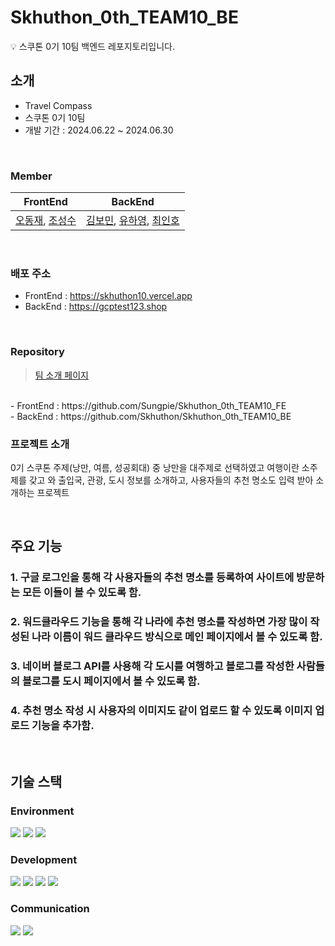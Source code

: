 # Skhuthon_0th_TEAM10_BE
💡 스쿠톤 0기 10팀 백엔드 레포지토리입니다.

##  소개
- Travel Compass
- 스쿠톤 0기 10팀
- 개발 기간 : 2024.06.22 ~ 2024.06.30
<br>

### Member
|                                              FrontEnd                                 |                                BackEnd                                 |
|:-----------------------------------------------------------------------:|:----------------------------------------------------------------------:|
|   [오동재](https://github.com/djdongjae), [조성수](https://github.com/Sungpie) | [김보민](https://github.com/bomin0214), [유하영](https://github.com/ttttkii913), [최인호](https://github.com/inhooo00) |

<br>

### 배포 주소
- FrontEnd : https://skhuthon10.vercel.app <br>
- BackEnd : https://gcptest123.shop

<br>

### Repository
> [팀 소개 페이지](https://www.notion.so/goormthonuniv/8-de887e0e155847a79835951e1f9f5976?pvs=4)
<br>
- FrontEnd : https://github.com/Sungpie/Skhuthon_0th_TEAM10_FE <br>
- BackEnd : https://github.com/Skhuthon/Skhuthon_0th_TEAM10_BE

<br>

### 프로젝트 소개

0기 스쿠톤 주제(낭만, 여름, 성공회대) 중 낭만을 대주제로 선택하였고 여행이란 소주제를 갖고 와 출입국, 관광, 도시 정보를 소개하고, 사용자들의 추천 명소도 입력 받아 소개하는 프로젝트

<br>

## 주요 기능
### 1. 구글 로그인을 통해 각 사용자들의 추천 명소를 등록하여 사이트에 방문하는 모든 이들이 볼 수 있도록 함.


### 2. 워드클라우드 기능을 통해 각 나라에 추천 명소를 작성하면 가장 많이 작성된 나라 이름이 워드 클라우드 방식으로 메인 페이지에서 볼 수 있도록 함.


### 3. 네이버 블로그 API를 사용해 각 도시를 여행하고 블로그를 작성한 사람들의 블로그를 도시 페이지에서 볼 수 있도록 함.


### 4. 추천 명소 작성 시 사용자의 이미지도 같이 업로드 할 수 있도록 이미지 업로드 기능을 추가함.

<br>

## 기술 스택
### Environment
<img src="https://img.shields.io/badge/intellij idea-000000?style=for-the-badge&logo=intellij idea&logoColor=white">
<img src="https://img.shields.io/badge/github-181717?style=for-the-badge&logo=github&logoColor=white">
<img src="https://img.shields.io/badge/git-F05032?style=for-the-badge&logo=git&logoColor=white">

### Development
<img src="https://img.shields.io/badge/aws-FF9900?style=for-the-badge&logo=amazoncloudwatch&logoColor=white">
<img src="https://img.shields.io/badge/spring boot-6DB33F?style=for-the-badge&logo=spring boot&logoColor=white">
<img src="https://img.shields.io/badge/java-007396?style=for-the-badge&logo=java&logoColor=white"> 
<img src="https://img.shields.io/badge/mysql-4479A1?style=for-the-badge&logo=mysql&logoColor=white"> 

### Communication
<img src="https://img.shields.io/badge/discord-5865F2?style=for-the-badge&logo=discord&logoColor=white"> 
<img src="https://img.shields.io/badge/notion-000000?style=for-the-badge&logo=notion&logoColor=white">
